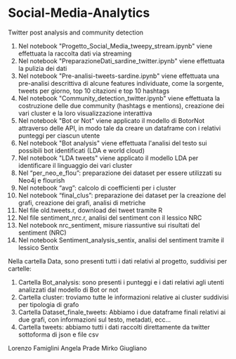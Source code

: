 # Social-Media-Analytics
Twitter post analysis and community detection

1) Nel notebook "Progetto_Social_Media_tweepy_stream.ipynb" viene effettuata la raccolta dati via streaming 
2) Nel notebook "PreparazioneDati_sardine_twitter.ipynb" viene effettuata la pulizia dei dati 
3) Nel notebook "Pre-analisi-tweets-sardine.ipynb" viene effettuata una pre-analisi descrittiva di alcune features individuate, come la sorgente, tweets per giorno, top 10 citazioni e top 10 hashtags
4) Nel notebook "Community_detection_twitter.ipynb" viene effettuata la costruzione delle due community (hashtags e mentions), creazione dei vari cluster e la loro visualizzazione interattiva
5) Nel notebook "Bot or Not" viene applicato il modello di BotorNot attraverso delle API, in modo tale da creare un dataframe con i relativi punteggi per ciascun utente
6) Nel notebook "Bot analysis" viene effettuata l'analisi del testo sui possibili bot identificati (LDA e world cloud) 
7) Nel notebook "LDA tweets" viene applicato il modello LDA per identificare il linguaggio dei vari cluster 
8) Nel “per_neo_e_flou”: preparazione dei dataset per essere utilizzati su Neo4j e flourish
9) Nel notebook “avg”: calcolo di coefficienti per i cluster
10) Nel notebook “final_clus”: preparazione dei dataset per la creazione del grafi, creazione dei grafi, analisi di metriche
11) Nel file old.tweets.r, download dei tweet tramite R 
12) Nel file sentiment_nrc.r, analisi del sentiment con il lessico NRC
13) Nel notebook nrc_sentiment, misure riassuntive sui risultati del sentiment (NRC) 
14) Nel notebook Sentiment_analysis_sentix, analisi del sentiment tramite il lessico Sentix

Nella cartella Data, sono presenti tutti i dati relativi al progetto, suddivisi per cartelle: 
1) Cartella Bot_analysis: sono presenti i punteggi e i dati relativi agli utenti analizzati dal modello di Bot or not
2) Cartella cluster: troviamo tutte le informazioni relative ai cluster suddivisi per tipologia di grafo
3) Cartella Dataset_finale_tweets: Abbiamo i due dataframe finali relativi ai due grafi, con informazioni sul testo, metadati, ecc...
4) Cartella tweets: abbiamo tutti i dati raccolti direttamente da twitter sottoforma di json e file csv

Lorenzo Famiglini
Angela Prade
Mirko Giugliano
